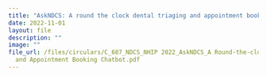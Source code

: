 ```yaml
---
title: "AskNDCS: A round the clock dental triaging and appointment booking chatbot"
date: 2022-11-01
layout: file
description: ""
image: ""
file_url: /files/circulars/C_687_NDCS_NHIP 2022_AskNDCS_A Round-the-clock Dental Triaging
  and Appointment Booking Chatbot.pdf
---
```

